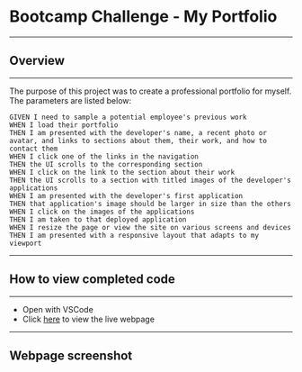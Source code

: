 # Bootcamp Challenge - My Portfolio
---

## Overview
---

The purpose of this project was to create a professional portfolio for myself. The parameters are listed below:

```
GIVEN I need to sample a potential employee's previous work
WHEN I load their portfolio
THEN I am presented with the developer's name, a recent photo or avatar, and links to sections about them, their work, and how to contact them
WHEN I click one of the links in the navigation
THEN the UI scrolls to the corresponding section
WHEN I click on the link to the section about their work
THEN the UI scrolls to a section with titled images of the developer's applications
WHEN I am presented with the developer's first application
THEN that application's image should be larger in size than the others
WHEN I click on the images of the applications
THEN I am taken to that deployed application
WHEN I resize the page or view the site on various screens and devices
THEN I am presented with a responsive layout that adapts to my viewport
```

---

## How to view completed code
---

* Open with VSCode
* Click [here](https://ddouglas86.github.io/my-portfolio/) to view the live webpage
---
## Webpage screenshot
